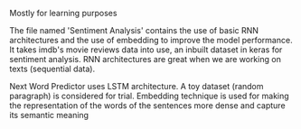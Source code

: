 Mostly for learning purposes


The file named 'Sentiment Analysis' contains the use of basic RNN architectures and the use of embedding to improve the model performance. It takes imdb's movie reviews data into use, an inbuilt dataset in keras for sentiment analysis. RNN architectures are great when we are working on texts (sequential data).

Next Word Predictor uses LSTM architecture. A toy dataset (random paragraph) is considered for trial. Embedding technique is used for making the representation of the words of the sentences more dense and capture its semantic meaning
